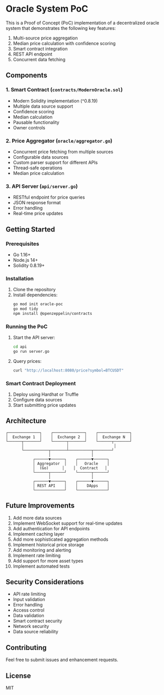 # Oracle System PoC

This is a Proof of Concept (PoC) implementation of a decentralized oracle system that demonstrates the following key features:

1. Multi-source price aggregation
2. Median price calculation with confidence scoring
3. Smart contract integration
4. REST API endpoint
5. Concurrent data fetching

## Components

### 1. Smart Contract (`contracts/ModernOracle.sol`)
- Modern Solidity implementation (^0.8.19)
- Multiple data source support
- Confidence scoring
- Median calculation
- Pausable functionality
- Owner controls

### 2. Price Aggregator (`oracle/aggregator.go`)
- Concurrent price fetching from multiple sources
- Configurable data sources
- Custom parser support for different APIs
- Thread-safe operations
- Median price calculation

### 3. API Server (`api/server.go`)
- RESTful endpoint for price queries
- JSON response format
- Error handling
- Real-time price updates

## Getting Started

### Prerequisites
- Go 1.16+
- Node.js 14+
- Solidity 0.8.19+

### Installation
1. Clone the repository
2. Install dependencies:
   ```bash
   go mod init oracle-poc
   go mod tidy
   npm install @openzeppelin/contracts
   ```

### Running the PoC
1. Start the API server:
   ```bash
   cd api
   go run server.go
   ```

2. Query prices:
   ```bash
   curl "http://localhost:8080/price?symbol=BTCUSDT"
   ```

### Smart Contract Deployment
1. Deploy using Hardhat or Truffle
2. Configure data sources
3. Start submitting price updates

## Architecture

```
┌──────────────┐    ┌──────────────┐    ┌──────────────┐
│  Exchange 1  │    │  Exchange 2  │    │  Exchange N  │
└──────┬───────┘    └──────┬───────┘    └──────┬───────┘
       │                   │                    │
       └───────────┬───────┴──────────┬────────┘
                   │                  │
            ┌──────▼──────┐    ┌──────▼──────┐
            │ Aggregator  │    │   Oracle    │
            │  (Go)      │    │  Contract   │
            └──────┬──────┘    └──────┬──────┘
                   │                  │
            ┌──────▼──────┐    ┌──────▼──────┐
            │ REST API    │    │    DApps    │
            └─────────────┘    └─────────────┘
```

## Future Improvements

1. Add more data sources
2. Implement WebSocket support for real-time updates
3. Add authentication for API endpoints
4. Implement caching layer
5. Add more sophisticated aggregation methods
6. Implement historical price storage
7. Add monitoring and alerting
8. Implement rate limiting
9. Add support for more asset types
10. Implement automated tests

## Security Considerations

- API rate limiting
- Input validation
- Error handling
- Access control
- Data validation
- Smart contract security
- Network security
- Data source reliability

## Contributing

Feel free to submit issues and enhancement requests.

## License

MIT 